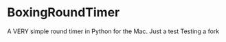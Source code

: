 BoxingRoundTimer
================

A VERY simple round timer in Python for the Mac.
Just a test
Testing a fork
